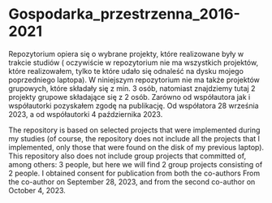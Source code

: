 # Gospodarka_przestrzenna_2016-2021

Repozytorium opiera się o wybrane projekty, które realizowane były w trakcie studiów ( oczywiście w repozytorium nie ma wszystkich projektów, które realizowałem, tylko te które udało się odnaleść na dysku mojego poprzedniego laptopa).
W niniejszym repozytorium nie ma także projektów grupowych, które składały się z min. 3 osób, natomiast znajdziemy tutaj 2 projekty grupowe składające się z 2 osób. Zarówno od współautora jak i współautorki pozyskałem zgodę na publikację. 
Od współatora 28 września 2023, a od współautorki 4 października 2023.


The repository is based on selected projects that were implemented during my studies (of course, the repository does not include all the projects that I implemented, only those that were found on the disk of my previous laptop).
This repository also does not include group projects that committed of, among others: 3 people, but here we will find 2 group projects consisting of 2 people. I obtained consent for publication from both the co-authors
From the co-author on September 28, 2023, and from the second co-author on October 4, 2023.
